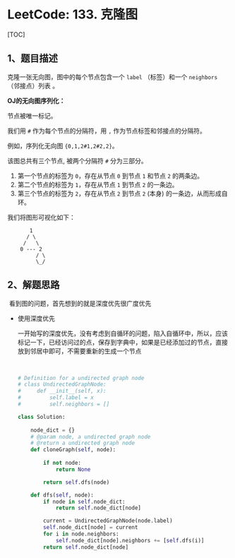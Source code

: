 # LeetCode: 133. 克隆图

[TOC]



## 1、题目描述



克隆一张无向图，图中的每个节点包含一个 `label` （标签）和一个 `neighbors` （邻接点）列表 。

**OJ的无向图序列化：**

节点被唯一标记。

我们用 `#` 作为每个节点的分隔符，用 `,` 作为节点标签和邻接点的分隔符。

例如，序列化无向图 `{0,1,2#1,2#2,2}`。

该图总共有三个节点, 被两个分隔符  `#` 分为三部分。 

1. 第一个节点的标签为 `0`，存在从节点 `0` 到节点 `1` 和节点 `2` 的两条边。
2. 第二个节点的标签为 `1`，存在从节点 `1` 到节点 `2` 的一条边。
3. 第三个节点的标签为 `2`，存在从节点 `2` 到节点 `2` (本身) 的一条边，从而形成自环。

我们将图形可视化如下：

```
       1
      / \
     /   \
    0 --- 2
         / \
         \_/
```



## 2、解题思路

​	看到图的问题，首先想到的就是深度优先很广度优先

- 使用深度优先

  ​	一开始写的深度优先，没有考虑到自循环的问题，陷入自循环中，所以，应该标记一下，已经访问过的点，保存到字典中，如果是已经添加过的节点，直接放到邻居中即可，不需要重新的生成一个节点

  ​	

  ```python
  # Definition for a undirected graph node
  # class UndirectedGraphNode:
  #     def __init__(self, x):
  #         self.label = x
  #         self.neighbors = []
  
  class Solution:
      
      node_dict = {}
      # @param node, a undirected graph node
      # @return a undirected graph node
      def cloneGraph(self, node):
          
          if not node:
              return None
  
          return self.dfs(node)
  
      def dfs(self, node):
          if node in self.node_dict:
              return self.node_dict[node]
  
          current = UndirectedGraphNode(node.label)
          self.node_dict[node] = current
          for i in node.neighbors:
              self.node_dict[node].neighbors += [self.dfs(i)]
          return self.node_dict[node]
  ```

  
